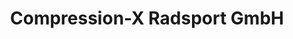 ---
title: "Compression-X Radsport GmbH"
url: /contwig/compression-x-radsport-gmbh/
shop: Fahrrad
---
